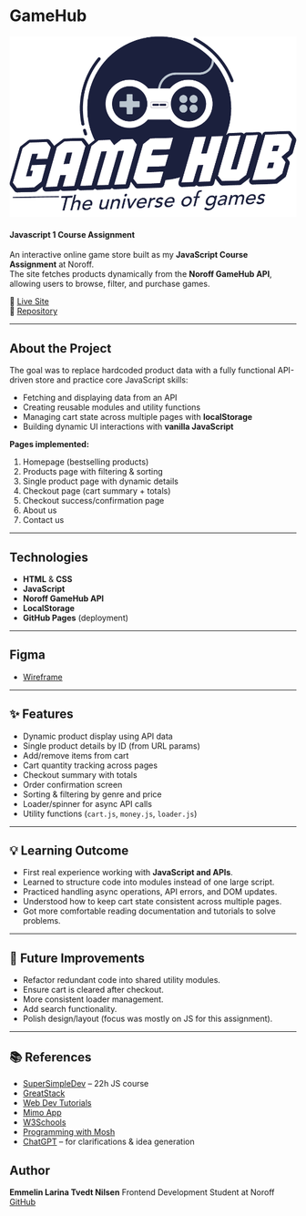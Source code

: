 # GameHub

![Gamehub logo](images\logo\gamehub_logo.png)

#### Javascript 1 Course Assignment

An interactive online game store built as my **JavaScript Course Assignment** at Noroff.  
The site fetches products dynamically from the **Noroff GameHub API**, allowing users to browse, filter, and purchase games.

🔗 [Live Site](https://emmelinlarina.github.io/game-hub/)  
🔗 [Repository](https://github.com/emmelinlarina/game-hub)

---

## About the Project

The goal was to replace hardcoded product data with a fully functional API-driven store and practice core JavaScript skills:

- Fetching and displaying data from an API
- Creating reusable modules and utility functions
- Managing cart state across multiple pages with **localStorage**
- Building dynamic UI interactions with **vanilla JavaScript**

**Pages implemented:**

1. Homepage (bestselling products)
2. Products page with filtering & sorting
3. Single product page with dynamic details
4. Checkout page (cart summary + totals)
5. Checkout success/confirmation page
6. About us
7. Contact us

---

## Technologies

- **HTML** & **CSS**
- **JavaScript**
- **Noroff GameHub API**
- **LocalStorage**
- **GitHub Pages** (deployment)

---

## Figma

- [Wireframe](https://www.figma.com/design/V8ToS2djVqoYVyJI8Syiw2/GAME-HUB-WEBSITE?node-id=0-1&t=aRJ9erGw4m5i93YZ-1)

---

## ✨ Features

- Dynamic product display using API data
- Single product details by ID (from URL params)
- Add/remove items from cart
- Cart quantity tracking across pages
- Checkout summary with totals
- Order confirmation screen
- Sorting & filtering by genre and price
- Loader/spinner for async API calls
- Utility functions (`cart.js`, `money.js`, `loader.js`)

---

## 💡 Learning Outcome

- First real experience working with **JavaScript and APIs**.
- Learned to structure code into modules instead of one large script.
- Practiced handling async operations, API errors, and DOM updates.
- Understood how to keep cart state consistent across multiple pages.
- Got more comfortable reading documentation and tutorials to solve problems.

---

## 🚀 Future Improvements

- Refactor redundant code into shared utility modules.
- Ensure cart is cleared after checkout.
- More consistent loader management.
- Add search functionality.
- Polish design/layout (focus was mostly on JS for this assignment).

---

## 📚 References

- [SuperSimpleDev](https://supersimple.dev) – 22h JS course
- [GreatStack](https://youtu.be/Yf5d_Zx3AaI)
- [Web Dev Tutorials](https://www.youtube.com/watch?v=q76TexbMXJg)
- [Mimo App](https://mimo.org)
- [W3Schools](https://www.w3schools.com/js/)
- [Programming with Mosh](http://www.youtube.com/@programmingwithmosh)
- [ChatGPT](https://openai.com) – for clarifications & idea generation

## Author

**Emmelin Larina Tvedt Nilsen**
Frontend Development Student at Noroff
[GitHub](https://github.com/emmelinlarina)
